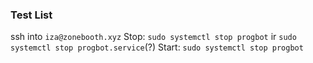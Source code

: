 ### Test List
ssh into `iza@zonebooth.xyz`
Stop: `sudo systemctl stop progbot` ir `sudo systemctl stop progbot.service`(?)
Start: `sudo systemctl stop progbot` 